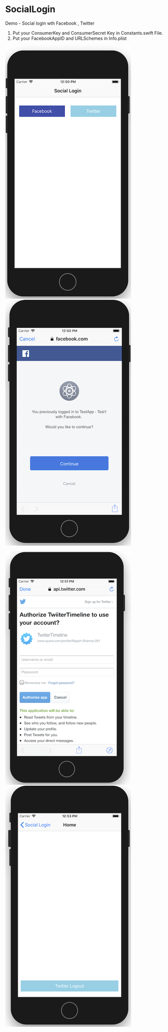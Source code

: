 # SocialLogin
Demo - Social login wth Facebook , Twitter
1. Put your ConsumerKey and ConsumerSecret Key in Constants.swift File.
2. Put your FacebookAppID and URLSchemes in Info.plist

![alt text](https://raw.githubusercontent.com/raj-engineer/SocialLogin-Demo/master/Screenshots/Screenshot%202019-04-08%20at%2012.50.21%20PM.png) ![alt text](https://raw.githubusercontent.com/raj-engineer/SocialLogin-Demo/master/Screenshots/Screenshot%202019-04-08%20at%2012.50.57%20PM.png) 

![alt text](https://raw.githubusercontent.com/raj-engineer/SocialLogin-Demo/master/Screenshots/Screenshot%202019-04-08%20at%2012.51.57%20PM.png)   ![alt text](https://raw.githubusercontent.com/raj-engineer/SocialLogin-Demo/master/Screenshots/Screenshot%202019-04-08%20at%2012.53.27%20PM.png) 
